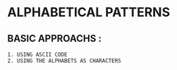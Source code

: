 # ALPHABETICAL PATTERNS

## BASIC APPROACHS :
    1. USING ASCII CODE
    2. USING THE ALPHABETS AS CHARACTERS

